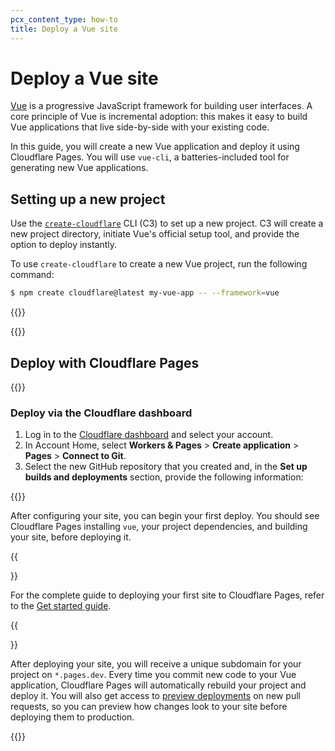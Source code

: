 ```yaml
---
pcx_content_type: how-to
title: Deploy a Vue site
---
```


# Deploy a Vue site

[Vue](https://vuejs.org/) is a progressive JavaScript framework for building user interfaces. A core principle of Vue is incremental adoption: this makes it easy to build Vue applications that live side-by-side with your existing code.

In this guide, you will create a new Vue application and deploy it using Cloudflare Pages. You will use `vue-cli`, a batteries-included tool for generating new Vue applications.

## Setting up a new project

Use the [`create-cloudflare`](https://www.npmjs.com/package/create-cloudflare) CLI (C3) to set up a new project. C3 will create a new project directory, initiate Vue's official setup tool, and provide the option to deploy instantly.

To use `create-cloudflare` to create a new Vue project, run the following command:

```sh
$ npm create cloudflare@latest my-vue-app -- --framework=vue
```

{{<render file="_tutorials-before-you-start.md">}}

{{<render file="_create-github-repository_no_init.md">}}

## Deploy with Cloudflare Pages

{{<render file="_deploy-via-c3.md" withParameters="Vue">}}

### Deploy via the Cloudflare dashboard

1. Log in to the [Cloudflare dashboard](https://dash.Khulnasoft.com/) and select your account.
2. In Account Home, select **Workers & Pages** > **Create application** > **Pages** > **Connect to Git**.
3. Select the new GitHub repository that you created and, in the **Set up builds and deployments** section, provide the following information:

<div>

{{<pages-build-preset framework="vue">}}

</div>

After configuring your site, you can begin your first deploy. You should see Cloudflare Pages installing `vue`, your project dependencies, and building your site, before deploying it.

{{<Aside type="note">}}

For the complete guide to deploying your first site to Cloudflare Pages, refer to the [Get started guide](/pages/get-started/).

{{</Aside>}}

After deploying your site, you will receive a unique subdomain for your project on `*.pages.dev`.
Every time you commit new code to your Vue application, Cloudflare Pages will automatically rebuild your project and deploy it. You will also get access to [preview deployments](/pages/platform/preview-deployments/) on new pull requests, so you can preview how changes look to your site before deploying them to production.

{{<render file="_learn-more.md" withParameters="Vue">}}